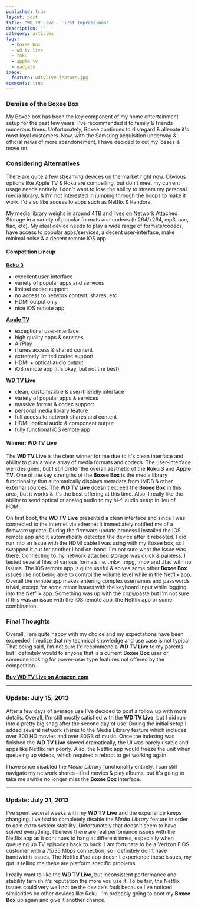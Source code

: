 ```yaml
---
published: true
layout: post
title: "WD TV Live - First Impressions"
description: ""
category: articles
tags: 
  - boxee box
  - wd tv live
  - roku
  - apple tv
  - gadgets
image:
  feature: wdtvlive-feature.jpg
comments: true
---
```


### Demise of the Boxee Box
My Boxee box has been the key component of my home entertainment setup for the past few years. I've recommended it to family & friends numerous times. Unfortunately, Boxee continues to disregard & alienate it's most loyal customers. Now, with the Samsung acquisition underway & official news of more abandonement, I have decided to cut my losses & move on.


### Considering Alternatives
There are quite a few streaming devices on the market right now. Obvious options like Apple TV & Roku are compelling, but don't meet my current usage needs entirely. I don't want to lose the ability to stream my personal media library, & I'm not interested in jumping through the hoops to make it work. I'd also like access to apps such as Netflix & Pandora.

My media library weighs in around 4TB and lives on Network Attached Storage in a variety of popular formats and codecs (h.264/x264, mp3, aac, flac, etc). My ideal device needs to play a wide range of formats/codecs, have access to popular apps/services, a decent user-interface, make minimal noise & a decent remote iOS app.

#### Competition Lineup

**[Roku 3](http://www.roku.com/meet-roku)**
  
* excellent user-interface
* variety of popular apps and services
* limited codec support
* no access to network content, shares, etc
* HDMI output only
* nice iOS remote app

**[Apple TV](https://www.apple.com/appletv/)**
  
* exceptional user-interface
* high quality apps & services
* AirPlay
* iTunes access & shared content
* extremely limited codec support
* HDMI + optical audio output
* iOS remote app (it's okay, but not the best)

**[WD TV Live](http://www.wdc.com/en/products/products.aspx?id=330)**
  
* clean, customizable & user-friendly interface
* variety of popular apps & services
* massive format & codec support 
* personal media library feature
* full access to network shares and content
* HDMI, optical audio & component output
* fully functional iOS remote app


#### Winner: WD TV Live

The **WD TV Live** is the clear winner for me due to it's clean interface and ability to play a wide array of media formats and codecs. The user-interface well designed, but I still prefer the overall aesthetic of the **Roku 3** and **Apple TV**. One of the key strengths of the **Boxee Box** is the media library functionality that automatically displays metadata from IMDB & other external sources. The **WD TV Live** doesn't exceed the **Boxee Box** in this area, but it works & it's the best offering at this time. Also, I really like the ability to send optical or analog audio to my hi-fi audio setup in lieu of HDMI.

On first boot, the **WD TV Live** presented a clean interface and since I was connected to the internet via ethernet it immediately notified me of a firmware update. During the firmware update process I installed the iOS remote app and it automatically detected the device after it rebooted. I did run into an issue with the HDMI cable I was using with my Boxee box, so I swapped it out for another I had on-hand. I'm not sure what the issue was there. Connecting to my network attached storage was quick & painless. I tested several files of various formats i.e. .mkv, .mpg, .mov and .flac with no issues. The iOS remote app is quite useful & solves some other **Boxee Box** issues like not being able to control the volume level while in the Netflix app. Overall the remote app makes entering complex usernames and passwords trivial, except for some minor issues with the keyboard input while logging into the Netflix app. Something was up with the copy/paste but I'm not sure if this was an issue with the iOS remote app, the Netflix app or some combination.

### Final Thoughts

Overall, I am quite happy with my choice and my expectations have been exceeded. I realize that my technical knowledge and use case is not typical. That being said, I'm not sure I'd recommend a **WD TV Live** to my parents but I definitely would to anyone that is a current **Boxee Box** user or someone looking for power-user type features not offered by the competition.

**[Buy WD TV Live on Amazon.com](http://www.amazon.com/gp/product/B005KOZNBW/ref=as_li_qf_sp_asin_tl?ie=UTF8&camp=1789&creative=9325&creativeASIN=B005KOZNBW&linkCode=as2&tag=pixelsonly-20)**

---

### Update: July 15, 2013

After a few days of average use I've decided to post a follow up with more details. Overall, I'm still mostly satisfied with the **WD TV Live**, but I did run into a pretty big snag after the second day of use. During the initial setup I added several network shares to the Media Library feature which includes over 300 HD movies and over 80GB of music. Once the indexing was finished the **WD TV Live** slowed dramatically, the UI was barely usable and apps like Netflix ran poorly. Also, the Netflix app would freeze the unit when queueing up videos, which required a reboot to get working again.

I have since disabled the *Media Library* functionality entirely. I can still navigate my network shares&mdash;find movies & play albums, but it's going to take me awhile no longer miss the **Boxee Box** interface.

---

### Update: July 21, 2013

I've spent several weeks with my **WD TV Live** and the experience keeps changing. I've had to completely disable the *Media Library* feature in order to gain extra system stability. Unfortunately that doesn't seem to have solved everything. I believe there are real perfomance issues with the Netflix app as it continues to hang at different times, especially when queueing up TV episodes back to back. I am fortunate to be a Verizon FiOS customer with a 75/35 Mbps connection, so I definitely don't have bandwidth issues. The Netflix iPad app doesn't experience these issues, my gut is telling me these are platform specific problems.

I really want to like the **WD TV Live**, but inconsistent performance and stability tarnish it's reputation the more you use it. To be fair, the Netflix issues could very well not be the device's fault because I've noticed similarities on other devices like Roku. I'm probably going to boot my **Boxee Box** up again and give it another chance.